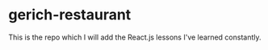 # gerich-restaurant
This is the repo which I will add the React.js lessons I've learned constantly.

